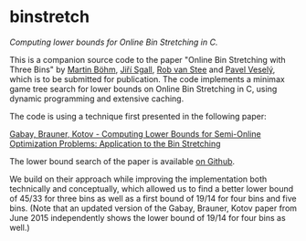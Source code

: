 # binstretch
*Computing lower bounds for Online Bin Stretching in C.*

This is a companion source code to the paper "Online Bin Stretching with Three Bins" by
[Martin Böhm](http://iuuk.mff.cuni.cz/~bohm/), [Jiří Sgall](http://iuuk.mff.cuni.cz/~sgall/),
[Rob van Stee](http://www.cs.le.ac.uk/people/rvs4/) and [Pavel Veselý](http:/iuuk.mff.cuni.cz/~vesely/), which is to be submitted
for publication. The code implements a minimax game tree search for lower bounds on Online Bin Stretching in C, using dynamic
programming and extensive caching.

The code is using a technique first presented in the following paper:

[Gabay, Brauner, Kotov -  Computing Lower Bounds for Semi-Online Optimization Problems: Application to the Bin Stretching](https://hal.archives-ouvertes.fr/hal-00921663)

The lower bound search of the paper is available [on Github](https://github.com/mgabay/Bin-Stretching-Lower-Bounds).

We build on their approach while improving the implementation both technically and conceptually, which allowed
us to find a better lower bound of 45/33 for three bins as well as a first bound of 19/14 for four bins and 
five bins. (Note that an updated version of the Gabay, Brauner, Kotov paper from June 2015 independently shows the lower bound
of 19/14 for four bins as well.)
